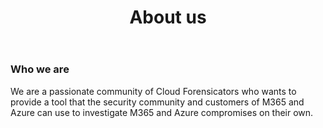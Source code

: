 ﻿---
theme: jekyll-theme-hacker
layout: about
title: About us
---

### Who we are 

We are a passionate community of Cloud Forensicators who wants to provide a tool that the security community and customers of M365 and Azure can use to investigate M365 and Azure compromises on their own.